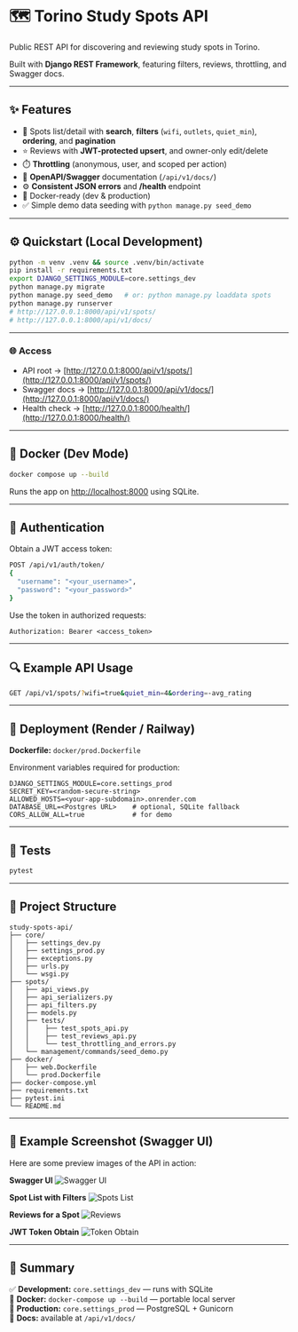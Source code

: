 # 🗺️ Torino Study Spots API

Public REST API for discovering and reviewing study spots in Torino.

Built with **Django REST Framework**, featuring filters, reviews, throttling, and Swagger docs.

---

## ✨ Features

- 🏫 Spots list/detail with **search**, **filters** (`wifi`, `outlets`, `quiet_min`), **ordering**, and **pagination**
- ⭐ Reviews with **JWT-protected upsert**, and owner-only edit/delete
- ⏱️ **Throttling** (anonymous, user, and scoped per action)
- 📘 **OpenAPI/Swagger** documentation (`/api/v1/docs/`)
- ⚙️ **Consistent JSON errors** and **/health** endpoint
- 🐳 Docker-ready (dev & production)
- ✅ Simple demo data seeding with `python manage.py seed_demo`

---

## ⚙️ Quickstart (Local Development)

```bash
python -m venv .venv && source .venv/bin/activate
pip install -r requirements.txt
export DJANGO_SETTINGS_MODULE=core.settings_dev
python manage.py migrate
python manage.py seed_demo   # or: python manage.py loaddata spots
python manage.py runserver
# http://127.0.0.1:8000/api/v1/spots/
# http://127.0.0.1:8000/api/v1/docs/
```

---

### 🌐 Access

- API root → [http://127.0.0.1:8000/api/v1/spots/](http://127.0.0.1:8000/api/v1/spots/)
- Swagger docs → [http://127.0.0.1:8000/api/v1/docs/](http://127.0.0.1:8000/api/v1/docs/)
- Health check → [http://127.0.0.1:8000/health/](http://127.0.0.1:8000/health/)

---

## 🐳 Docker (Dev Mode)

```bash
docker compose up --build
```

Runs the app on [http://localhost:8000](http://localhost:8000) using SQLite.

---

## 🔑 Authentication

Obtain a JWT access token:

```bash
POST /api/v1/auth/token/
{
  "username": "<your_username>",
  "password": "<your_password>"
}
```

Use the token in authorized requests:

```
Authorization: Bearer <access_token>
```

---

## 🔍 Example API Usage

```bash
GET /api/v1/spots/?wifi=true&quiet_min=4&ordering=-avg_rating
```

---

## 🚀 Deployment (Render / Railway)

**Dockerfile:** `docker/prod.Dockerfile`

Environment variables required for production:

```
DJANGO_SETTINGS_MODULE=core.settings_prod
SECRET_KEY=<random-secure-string>
ALLOWED_HOSTS=<your-app-subdomain>.onrender.com
DATABASE_URL=<Postgres URL>    # optional, SQLite fallback
CORS_ALLOW_ALL=true            # for demo
```

---

## 🧪 Tests

```bash
pytest
```

---

## 🧱 Project Structure

```
study-spots-api/
├── core/
│   ├── settings_dev.py
│   ├── settings_prod.py
│   ├── exceptions.py
│   ├── urls.py
│   └── wsgi.py
├── spots/
│   ├── api_views.py
│   ├── api_serializers.py
│   ├── api_filters.py
│   ├── models.py
│   ├── tests/
│   │    ├── test_spots_api.py
│   │    ├── test_reviews_api.py
│   │    └── test_throttling_and_errors.py
│   └── management/commands/seed_demo.py
├── docker/
│   ├── web.Dockerfile
│   └── prod.Dockerfile
├── docker-compose.yml
├── requirements.txt
├── pytest.ini
└── README.md
```

---

## 🧩 Example Screenshot (Swagger UI)

Here are some preview images of the API in action:

**Swagger UI**
![Swagger UI](docs/swagger-ui.png)

**Spot List with Filters**
![Spots List](docs/spots-list.png)

**Reviews for a Spot**
![Reviews](docs/reviews.png)

**JWT Token Obtain**
![Token Obtain](docs/token-endpoint.png)

---

## 🏁 Summary

✅ **Development:** `core.settings_dev` — runs with SQLite  
🐳 **Docker:** `docker-compose up --build` — portable local server  
🚀 **Production:** `core.settings_prod` — PostgreSQL + Gunicorn  
📘 **Docs:** available at `/api/v1/docs/`
